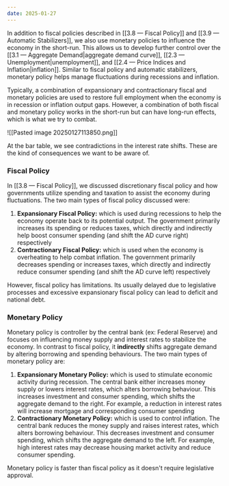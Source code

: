 ```yaml
---
date: 2025-01-27
---
```

In addition to fiscal policies described in [[3.8 — Fiscal Policy]] and [[3.9 — Automatic Stabilizers]], we also use monetary policies to influence the economy in the short-run. This allows us to develop further control over the [[3.1 — Aggregate Demand|aggregate demand curve]], [[2.3 — Unemployment|unemployment]], and [[2.4 — Price Indices and Inflation|inflation]]. Similar to fiscal policy and automatic stabilizers, monetary policy helps manage fluctuations during recessions and inflation.

Typically, a combination of expansionary and contractionary fiscal and monetary policies are used to restore full employment when the economy is in recession or inflation output gaps. However, a combination of both fiscal and monetary policy works in the short-run but can have long-run effects, which is what we try to combat. 

![[Pasted image 20250127113850.png]]

At the bar table, we see contradictions in the interest rate shifts. These are the kind of consequences we want to be aware of. 

### Fiscal Policy
In [[3.8 — Fiscal Policy]], we discussed discretionary fiscal policy and how governments utilize spending and taxation to assist the economy during fluctuations. The two main types of fiscal policy discussed were:
1. **Expansionary Fiscal Policy:** which is used during recessions to help the economy operate back to its potential output. The government primarily increases its spending or reduces taxes, which directly and indirectly help boost consumer spending (and shift the AD curve right) respectively
2. **Contractionary Fiscal Policy:** which is used when the economy is overheating to help combat inflation. The government primarily decreases spending or increases taxes, which directly and indirectly reduce consumer spending (and shift the AD curve left) respectively

However, fiscal policy has limitations. Its usually delayed due to legislative processes and excessive expansionary fiscal policy can lead to deficit and national debt.

### Monetary Policy
Monetary policy is controller by the central bank (ex: Federal Reserve) and focuses on influencing money supply and interest rates to stabilize the economy. In contrast to fiscal policy, it **indirectly** shifts aggregate demand by altering borrowing and spending behaviours. The two main types of monetary policy are:
1. **Expansionary Monetary Policy:** which is used to stimulate economic activity during recession. The central bank either increases money supply or lowers interest rates, which alters borrowing behaviour. This increases investment and consumer spending, which shifts the aggregate demand to the right. For example, a reduction in interest rates will increase mortgage and corresponding consumer spending
2. **Contractionary Monetary Policy:** which is used to control inflation. The central bank reduces the money supply and raises interest rates, which alters borrowing behaviour. This decreases investment and consumer spending, which shifts the aggregate demand to the left. For example, high interest rates may decrease housing market activity and reduce consumer spending. 

Monetary policy is faster than fiscal policy as it doesn't require legislative approval.